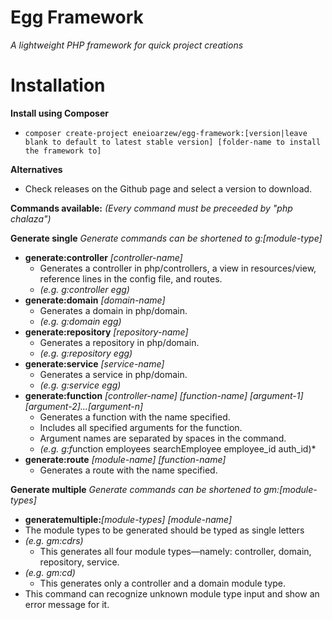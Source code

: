 
# Egg Framework
*A lightweight PHP framework for quick project creations*

# Installation
**Install using Composer**
* ```composer create-project eneioarzew/egg-framework:[version|leave blank to default to latest stable version] [folder-name to install the framework to]```

**Alternatives**
* Check releases on the Github page and select a version to download.

**Commands available:** *(Every command must be preceeded by "php chalaza")*

**Generate single** *Generate commands can be shortened to g:[module-type]*
* **generate:controller** *[controller-name]*
	* Generates a controller in php/controllers, a view in resources/view, reference lines in the config file, and routes.
	* *(e.g. g:controller egg)*
* **generate:domain** *[domain-name]*
	* Generates a domain in php/domain.
	* *(e.g. g:domain egg)*
* **generate:repository** *[repository-name]*
	* Generates a repository in php/domain.
	* *(e.g. g:repository egg)*
* **generate:service** *[service-name]*
	* Generates a service in php/domain.
	* *(e.g. g:service egg)*
* **generate:function** *[controller-name] [function-name] [argument-1] [argument-2]...[argument-n]*
	* Generates a function with the name specified.
	* Includes all specified arguments for the function.
	* Argument names are separated by spaces in the command.
	* *(e.g. g:f*unction employees searchEmployee employee_id auth_id)*
* **generate:route** *[module-name] [function-name]*
	* Generates a route with the name specified.

**Generate multiple** *Generate commands can be shortened to gm:[module-types]*
* **generatemultiple:***[module-types] [module-name]*
* The module types to be generated should be typed as single letters
* *(e.g. gm:cdrs)*
	* This generates all four module types—namely: controller, domain, repository, service.
* *(e.g. gm:cd)*
	* This generates only a controller and a domain module type.
* This command can recognize unknown module type input and show an error message for it.

